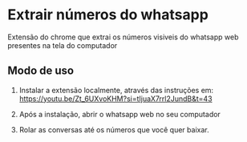 # Extrair números do whatsapp 

Extensão do chrome que extrai os números visiveis do whatsapp web presentes na tela do computador

## Modo de uso
1) Instalar a extensão localmente, através das instruções em: https://youtu.be/Zt_6UXvoKHM?si=tIjuaX7rrl2JundB&t=43

2) Após a instalação, abrir o whatsapp web no seu computador

3) Rolar as conversas até os números que você quer baixar. 
